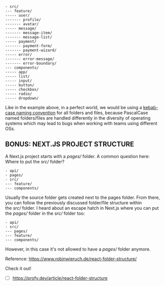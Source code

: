 ```
- src/
--- feature/
----- user/
------- profile/
------- avatar/
----- message/
------- message-item/
------- message-list/
----- payment/
------- payment-form/
------- payment-wizard/
----- error/
------- error-message/
------- error-boundary/
--- components/
----- app/
----- list/
----- input/
----- button/
----- checkbox/
----- radio/
----- dropdown/
```

Like in the example above, in a perfect world, we would be using a [kebab-case naming convention](https://www.robinwieruch.de/javascript-naming-conventions/) for all folders and files, because PascalCase named folders/files are handled differently in the diversity of operating systems which may lead to bugs when working with teams using different OSs.

## BONUS: NEXT.JS PROJECT STRUCTURE

A Next.js project starts with a _pages/_ folder. A common question here: Where to put the _src/_ folder?

```
- api/
- pages/
- src/
--- feature/
--- components/
```

Usually the source folder gets created next to the pages folder. From there, you can follow the previously discussed folder/file structure within the _src/_ folder. I heard about an escape hatch in Next.js where you can put the _pages/_ folder in the _src/_ folder too:

```
- api/
- src/
--- pages/
--- feature/
--- components/
```

However, in this case it's not allowed to have a _pages/_ folder anymore.

Reference: https://www.robinwieruch.de/react-folder-structure/

Check it out!
- [ ] https://profy.dev/article/react-folder-structure